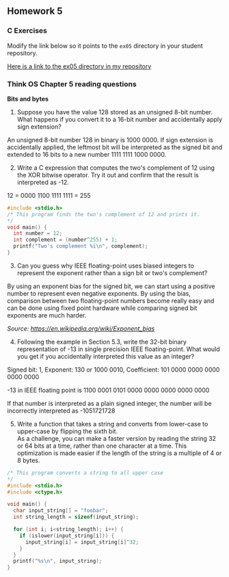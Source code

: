 ## Homework 5

### C Exercises

Modify the link below so it points to the `ex05` directory in your
student repository.

[Here is a link to the ex05 directory in my repository](https://github.com/shrutiyer/ExercisesInC/tree/master/exercises/ex05)

### Think OS Chapter 5 reading questions

**Bits and bytes**

1) Suppose you have the value 128 stored as an unsigned 8-bit number.  What happens if you convert
it to a 16-bit number and accidentally apply sign extension?

  An unsigned 8-bit number 128 in binary is 1000 0000. If sign extension is accidentally applied, the leftmost bit will be interpreted as the signed bit and extended to 16 bits to a new number 1111 1111 1000 0000.

2) Write a C expression that computes the two's complement of 12 using the XOR bitwise operator.
Try it out and confirm that the result is interpreted as -12.

12 = 0000 1100
1111 1111 = 255

```c
#include <stdio.h>
/* This program finds the two's complement of 12 and prints it.
*/
void main() {
  int number = 12;
  int complement = (number^255) + 1;
  printf("Two's complement %i\n", complement);
}
```

3) Can you guess why IEEE floating-point uses biased integers to represent the exponent rather than a
sign bit or two's complement?

By using an exponent bias for the signed bit, we can start using a positive number to represent even negative exponents. By using the bias, comparison between two floating-point numbers become really easy and can be done using fixed point hardware while comparing signed bit exponents are much harder.

*Source: https://en.wikipedia.org/wiki/Exponent_bias*

4) Following the example in Section 5.3, write the 32-bit binary representation of -13 in single precision
IEEE floating-point.  What would you get if you accidentally interpreted this value as an integer?

  Signed bit: 1, Exponent: 130 or 1000 0010, Coefficient: 101 0000 0000 0000 0000 0000

  -13 in IEEE floating point is 1100 0001 0101 0000 0000 0000 0000 0000

  If that number is interpreted as a plain signed integer, the number will be incorrectly interpreted as -1051721728

5) Write a function that takes a string and converts from lower-case to upper-case by flipping the sixth bit.  
As a challenge, you can make a faster version by reading the string 32 or 64 bits at a time, rather than one
character at a time.  This optimization is made easier if the length of the string is a multiple of 4 or 8 bytes.

```c
/* This program converts a string to all upper case
*/
#include <stdio.h>
#include <ctype.h>

void main() {
  char input_string[] = "foobar";
  int string_length = sizeof(input_string);

  for (int i; i<string_length); i++) {
    if (islower(input_string[i])) {
      input_string[i] = input_string[i]^32;
    }
  }
  printf("%s\n", input_string);
}
```
